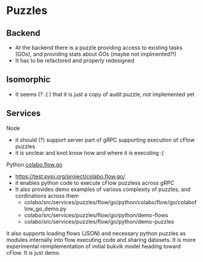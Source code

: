 # Puzzles

## Backend

+ At the backend there is a puzzle providing access to existing tasks (GOs), and providing stats about GOs (maybe not implmented?!)
+ It has to be refactored and properly redesigned

## Isomorphic

+ It seems (? :( ) that it is just a copy of audit puzzle, not implemented yet

## Services

Node
+ it should (?) support server part of gRPC supporting execution of cFlow puzzles
+ it is unclear and knot know how and where it is executing :(

Python
[colabo.flow.go](colabo/src/services/puzzles/flow/go/python)
+ https://test.pypi.org/project/colabo.flow.go/
+ it enables python code to execute cFlow puzzless across gRPC
+ It also provides demo examples of various complexity of puzzles, and cordinations across them
    + colabo/src/services/puzzles/flow/go/python/colabo/flow/go/colaboflow_go_demo.py
    + colabo/src/services/puzzles/flow/go/python/demo-flows
    + colabo/src/services/puzzles/flow/go/python/demo-puzzles

It also supports loading flows (JSON) and necessary python puzzles as modules internally into flow executing code and sharing datasets. It is more experimental reimplementation of initial bukvik model heading toward cFlow. It is just demo.